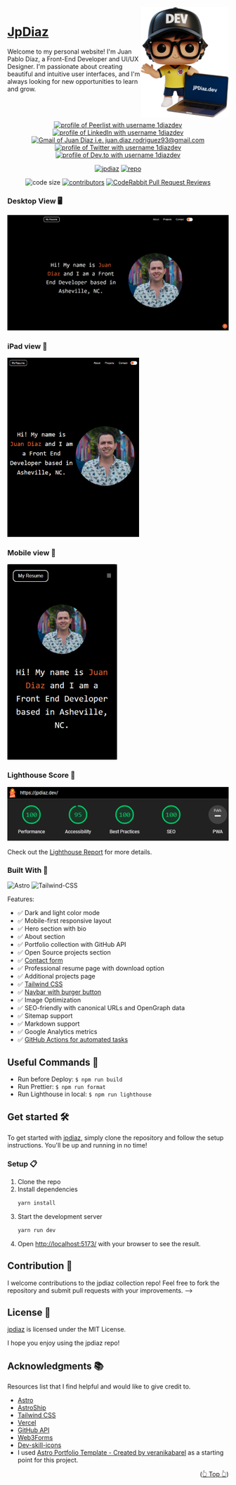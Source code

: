 <div id="top"></div>

 <a href="https://jpdiaz.dev">
    <img align="right" src="./public/avatar.svg" width="200">
  </a>

# [JpDiaz](https://jpdiaz.dev)

Welcome to my personal website! I'm Juan Pablo Díaz, a Front-End Developer and UI/UX Designer. I'm passionate about creating beautiful and intuitive user interfaces, and I'm always looking for new opportunities to learn and grow.
<br>
<br>
<br>

<div align="center">
  <!-- <img src="https://api.visitorbadge.io/api/visitors?path=https%3A%2F%2Fgithub.com%2F1diazdev%2F1diazdev&label=VISITORS&labelColor=%23000&countColor=%230A0209" /> -->
  <br>
  <a href="https://peerlist.io/1diazdev"><img src="https://img.shields.io/badge/peerlist-d5d5d5?style=for-the-badge&logo=peerlist&logoColor=0A0209" alt="profile of Peerlist with username 1diazdev" ></a>
  <a href="https://www.linkedin.com/in/1diazdev"><img src="https://img.shields.io/badge/LinkedIn-d5d5d5?style=for-the-badge&logo=linkedin&logoColor=0A0209" alt="profile of LinkedIn with username 1diazdev" /></a>
  <a href="mailto:juan.diaz.rodriguez93@gmail.com"><img src="https://img.shields.io/badge/Gmail-d5d5d5?style=for-the-badge&logo=gmail&logoColor=0A0209" alt="Gmail of Juan Diaz i.e.   juan.diaz.rodriguez93@gmail.com" /></a>
  <a href="https://twitter.com/JuanDiaz_427"><img src="https://img.shields.io/badge/Twitter-d5d5d5?style=for-the-badge&logo=x&logoColor=0A0209" alt="profile of Twitter with username 1diazdev" ></a>
  <a href="https://dev.to/1diazdev"><img src="https://img.shields.io/badge/dev.to-d5d5d5?style=for-the-badge&logo=devdotto&logoColor=0A0209" alt="profile of Dev.to with username 1diazdev" /></a>
</div>

<div align="center">

[![jpdiaz](https://img.shields.io/badge/View%20Demo-000?style=for-the-badge&logo=Google-Chrome&logoColor=white)](https://jpdiaz.dev)
[![repo](https://img.shields.io/badge/View%20Code-000?style=for-the-badge&logo=GitHub&logoColor=white)](https://stackblitz.com/github.com/JuanPabloDiaz/jpdiaz)

</div>
<div align=center>
 
 ![code size](https://img.shields.io/github/languages/code-size/JuanPabloDiaz/jpdiaz)
 [![contributors](https://img.shields.io/github/contributors/JuanPabloDiaz/jpdiaz)](https://github.com/JuanPabloDiaz/jpdiaz/graphs/contributors)
 [![CodeRabbit Pull Request Reviews](https://img.shields.io/coderabbit/prs/github/JuanPabloDiaz/jpdiaz?utm_source=oss&utm_medium=github&utm_campaign=JuanPabloDiaz%2Fjpdiaz&labelColor=171717&color=FF570A&link=https%3A%2F%2Fcoderabbit.ai&label=CodeRabbit+Reviews)](https://app.coderabbit.ai/settings/repositories)

</div>

### Desktop View 🖥️

<img src="./public/images/desktop.png" width="" />

### iPad view 📱

<img src="./public/images//ipad.png" width="300" />

### Mobile view 📱

<img src="./public/images/phone.png" width="250" />

### Lighthouse Score 🚀

<img src="./public/images/lighthouse.png"/>

Check out the [Lighthouse Report](https://performance-jpdiaz.netlify.app/) for more details.

### Built With 🔑

![Astro](https://img.shields.io/badge/Astro-000.svg?style=for-the-badge&logo=Astro&logoColor=white)
![Tailwind-CSS](https://img.shields.io/badge/Tailwind%20CSS-06B6D4.svg?style=for-the-badge&logo=Tailwind-CSS&logoColor=white)

Features:

- ✅ Dark and light color mode
- ✅ Mobile-first responsive layout
- ✅ Hero section with bio
- ✅ About section
- ✅ Portfolio collection with GitHub API
- ✅ Open Source projects section
- ✅ [Contact form](https://web3forms.com/)
- ✅ Professional resume page with download option
- ✅ Additional projects page
- ✅ [Tailwind CSS](https://tailwindcss.com/)
- ✅ [Navbar with burger button](https://github.com/surjithctly/astro-navbar)
- ✅ Image Optimization
- ✅ SEO-friendly with canonical URLs and OpenGraph data
- ✅ Sitemap support
- ✅ Markdown support
- ✅ Google Analytics metrics
- ✅ [GitHub Actions for automated tasks](https://github.com/JuanPabloDiaz/jpdiaz/actions)

## Useful Commands 🧰

- Run before Deploy: `$ npm run build`
- Run Prettier: `$ npm run format`
- Run Lighthouse in local: `$ npm run lighthouse`

## Get started 🛠️

To get started with [jpdiaz](https://jpdiaz.dev), simply clone the repository and follow the setup instructions. You'll be up and running in no time!

### Setup 📋

1. Clone the repo
2. Install dependencies
   ```sh
   yarn install
   ```
3. Start the development server
   ```sh
   yarn run dev
   ```
4. Open [http://localhost:5173/](http://localhost:5173/) with your browser to see the result.

## Contribution 🤝

I welcome contributions to the jpdiaz collection repo! Feel free to fork the repository and submit pull requests with your improvements. -->

## License 📜

[jpdiaz](https://jpdiaz.dev) is licensed under the MIT License.

I hope you enjoy using the jpdiaz repo!

<!-- ACKNOWLEDGMENTS -->

## Acknowledgments 📚

Resources list that I find helpful and would like to give credit to.

- [Astro](https://astro.build/)
- [AstroShip](https://astroship.web3templates.com/)
- [Tailwind CSS](https://tailwindcss.com/)
- [Vercel](https://vercel.com/)
- [GitHub API](https://docs.github.com/en/rest)
- [Web3Forms](https://web3forms.com/)
- [Dev-skill-icons](https://github.com/lelouchfr/skill-icons) <!-- skillicons.dev -->
- I used [Astro Portfolio Template - Created by veranikabarel](https://github.com/veranikabarel/astro-portfolio) as a starting point for this project.

<p align="right">(<a href="#top">👆 Top 👆</a>)</p>
